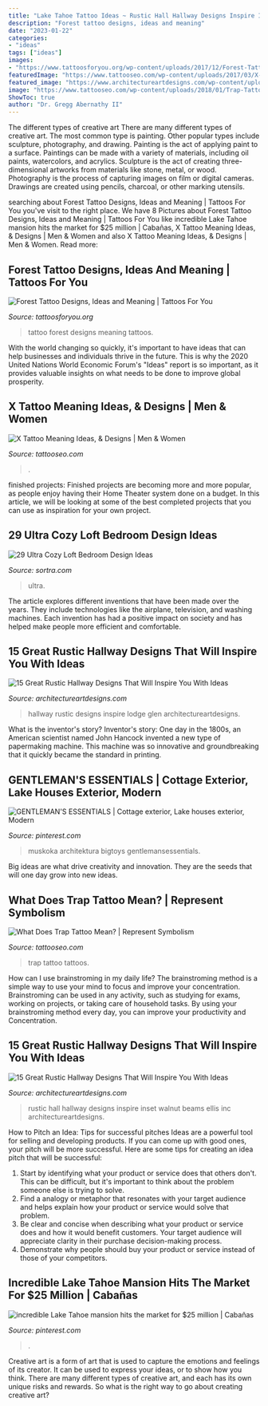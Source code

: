 ```yaml
---
title: "Lake Tahoe Tattoo Ideas ~ Rustic Hall Hallway Designs Inspire Inset Walnut Beams Ellis Inc Architectureartdesigns"
description: "Forest tattoo designs, ideas and meaning"
date: "2023-01-22"
categories:
- "ideas"
tags: ["ideas"]
images:
- "https://www.tattoosforyou.org/wp-content/uploads/2017/12/Forest-Tattoo-Images.jpg"
featuredImage: "https://www.tattooseo.com/wp-content/uploads/2017/03/X-Tattoo-Meaning-10.jpg"
featured_image: "https://www.architectureartdesigns.com/wp-content/uploads/2016/09/15-Great-Rustic-Hallway-Designs-That-Will-Inspire-You-With-Ideas-11-630x846.jpg"
image: "https://www.tattooseo.com/wp-content/uploads/2018/01/Trap-Tattoo-3.jpg"
ShowToc: true
author: "Dr. Gregg Abernathy II"
---
```



The different types of creative art
There are many different types of creative art. The most common type is painting. Other popular types include sculpture, photography, and drawing.
Painting is the act of applying paint to a surface. Paintings can be made with a variety of materials, including oil paints, watercolors, and acrylics. Sculpture is the act of creating three-dimensional artworks from materials like stone, metal, or wood. Photography is the process of capturing images on film or digital cameras. Drawings are created using pencils, charcoal, or other marking utensils.

	

		
searching about Forest Tattoo Designs, Ideas and Meaning | Tattoos For You you've visit to the right place. We have 8 Pictures about Forest Tattoo Designs, Ideas and Meaning | Tattoos For You like incredible Lake Tahoe mansion hits the market for $25 million | Cabañas, X Tattoo Meaning Ideas, &amp; Designs | Men &amp; Women and also X Tattoo Meaning Ideas, &amp; Designs | Men &amp; Women. Read more:
		
    
## Forest Tattoo Designs, Ideas And Meaning | Tattoos For You

<img loading=lazy src="https://www.tattoosforyou.org/wp-content/uploads/2017/12/Forest-Tattoo-Images.jpg" onerror="this.onerror=null;this.src='https://tse2.mm.bing.net/th?id=OIP.V-7akJhGnA0I4i3meOLhPAHaM7&amp;pid=15.1';" alt="Forest Tattoo Designs, Ideas and Meaning | Tattoos For You">

_Source: tattoosforyou.org_

>tattoo forest designs meaning tattoos. 

	

With the world changing so quickly, it's important to have ideas that can help businesses and individuals thrive in the future. This is why the 2020 United Nations World Economic Forum's "Ideas" report is so important, as it provides valuable insights on what needs to be done to improve global prosperity.

    
## X Tattoo Meaning Ideas, &amp; Designs | Men &amp; Women

<img loading=lazy src="https://www.tattooseo.com/wp-content/uploads/2017/03/X-Tattoo-Meaning-10.jpg" onerror="this.onerror=null;this.src='https://tse1.mm.bing.net/th?id=OIP.2Vya6hfo-YgVqk9rTnY8aQAAAA&amp;pid=15.1';" alt="X Tattoo Meaning Ideas, &amp; Designs | Men &amp; Women">

_Source: tattooseo.com_

>. 

	

finished projects:
Finished projects are becoming more and more popular, as people enjoy having their Home Theater system done on a budget. In this article, we will be looking at some of the best completed projects that you can use as inspiration for your own project.

    
## 29 Ultra Cozy Loft Bedroom Design Ideas

<img loading=lazy src="https://www.sortra.com/wp-content/uploads/2014/11/loft-bedroom-design28.jpg" onerror="this.onerror=null;this.src='https://tse2.mm.bing.net/th?id=OIP.5FmCJMNbT6m0DviPFgWCFgHaLG&amp;pid=15.1';" alt="29 Ultra Cozy Loft Bedroom Design Ideas">

_Source: sortra.com_

>ultra. 

	

The article explores different inventions that have been made over the years. They include technologies like the airplane, television, and washing machines. Each invention has had a positive impact on society and has helped make people more efficient and comfortable.

    
## 15 Great Rustic Hallway Designs That Will Inspire You With Ideas

<img loading=lazy src="https://www.architectureartdesigns.com/wp-content/uploads/2016/09/15-Great-Rustic-Hallway-Designs-That-Will-Inspire-You-With-Ideas-10-630x885.jpg" onerror="this.onerror=null;this.src='https://tse1.mm.bing.net/th?id=OIP.yJ1bDcBaQ6OaMeAOtNpxyQHaKZ&amp;pid=15.1';" alt="15 Great Rustic Hallway Designs That Will Inspire You With Ideas">

_Source: architectureartdesigns.com_

>hallway rustic designs inspire lodge glen architectureartdesigns. 

	

What is the inventor's story?
Inventor's story: One day in the 1800s, an American scientist named John Hancock invented a new type of papermaking machine. This machine was so innovative and groundbreaking that it quickly became the standard in printing.

    
## GENTLEMAN&#039;S ESSENTIALS | Cottage Exterior, Lake Houses Exterior, Modern

<img loading=lazy src="https://i.pinimg.com/736x/81/54/72/815472e4240574d79aee066b9349541f--modern-lake-house-modern-cottage.jpg" onerror="this.onerror=null;this.src='https://tse3.mm.bing.net/th?id=OIP.UW9ZIGmXLdhZDm5fuaZmAwHaLH&amp;pid=15.1';" alt="GENTLEMAN&#039;S ESSENTIALS | Cottage exterior, Lake houses exterior, Modern">

_Source: pinterest.com_

>muskoka architektura bigtoys gentlemansessentials. 

	

Big ideas are what drive creativity and innovation. They are the seeds that will one day grow into new ideas.

    
## What Does Trap Tattoo Mean? | Represent Symbolism

<img loading=lazy src="https://www.tattooseo.com/wp-content/uploads/2018/01/Trap-Tattoo-3.jpg" onerror="this.onerror=null;this.src='https://tse2.mm.bing.net/th?id=OIP.w4NU2mbUhDmHdP0WrBj4NAAAAA&amp;pid=15.1';" alt="What Does Trap Tattoo Mean? | Represent Symbolism">

_Source: tattooseo.com_

>trap tattoo tattoos. 

	

How can I use brainstroming in my daily life?
The brainstroming method is a simple way to use your mind to focus and improve your concentration. Brainstroming can be used in any activity, such as studying for exams, working on projects, or taking care of household tasks. By using your brainstroming method every day, you can improve your productivity and Concentration.

    
## 15 Great Rustic Hallway Designs That Will Inspire You With Ideas

<img loading=lazy src="https://www.architectureartdesigns.com/wp-content/uploads/2016/09/15-Great-Rustic-Hallway-Designs-That-Will-Inspire-You-With-Ideas-11-630x846.jpg" onerror="this.onerror=null;this.src='https://tse4.mm.bing.net/th?id=OIP.a5LKSB-hPF6-vm_NP4j4UQHaJ8&amp;pid=15.1';" alt="15 Great Rustic Hallway Designs That Will Inspire You With Ideas">

_Source: architectureartdesigns.com_

>rustic hall hallway designs inspire inset walnut beams ellis inc architectureartdesigns. 

	

How to Pitch an Idea: Tips for successful pitches
Ideas are a powerful tool for selling and developing products. If you can come up with good ones, your pitch will be more successful. Here are some tips for creating an idea pitch that will be successful:
1. Start by identifying what your product or service does that others don't. This can be difficult, but it's important to think about the problem someone else is trying to solve.
2. Find a analogy or metaphor that resonates with your target audience and helps explain how your product or service would solve that problem.
3. Be clear and concise when describing what your product or service does and how it would benefit customers. Your target audience will appreciate clarity in their purchase decision-making process.
4. Demonstrate why people should buy your product or service instead of those of your competitors.

    
## Incredible Lake Tahoe Mansion Hits The Market For $25 Million | Cabañas

<img loading=lazy src="https://i.pinimg.com/736x/d5/e9/c5/d5e9c5892e9f3fbeee4e7ff91ccc5ee9.jpg" onerror="this.onerror=null;this.src='https://tse1.mm.bing.net/th?id=OIP.OxMbjijcIqasiKlE4WnOKAHaFu&amp;pid=15.1';" alt="incredible Lake Tahoe mansion hits the market for $25 million | Cabañas">

_Source: pinterest.com_

>. 

	

Creative art is a form of art that is used to capture the emotions and feelings of its creator. It can be used to express your ideas, or to show how you think. There are many different types of creative art, and each has its own unique risks and rewards. So what is the right way to go about creating creative art?


